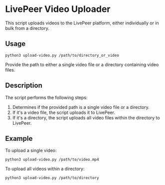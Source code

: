 # LivePeer Video Uploader

This script uploads videos to the LivePeer platform, either individually or in bulk from a directory.

## Usage

```
python3 upload-video.py /path/to/directory_or_video
```

Provide the path to either a single video file or a directory containing video files.

## Description

The script performs the following steps:

1. Determines if the provided path is a single video file or a directory.
2. If it's a video file, the script uploads it to LivePeer.
3. If it's a directory, the script uploads all video files within the directory to LivePeer.

## Example

To upload a single video:

```
python3 upload-video.py /path/to/video.mp4
```

To upload all videos within a directory:

```
python3 upload-video.py /path/to/directory
```

